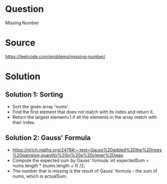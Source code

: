 # Question
Missing Number

# Source
https://leetcode.com/problems/missing-number/

# Solution
 ## Solution 1: Sorting
  - Sort the given array 'nums'.
  - Find the first element that does not match with its index and return it.
  - Return the largest element+1 if all the elements in the array match with their index.

 ## Solution 2: Gauss' Formula
  - https://nrich.maths.org/2478#:~:text=Gauss%20added%20the%20rows%20pairwise,quantity%20in%20a%20clever%20way.
  - Compute the expected sum by Gauss' formula:  int expectedSum = nums.length * (nums.length + 1) /2;
  - The number that is missing is the result of Gauss' formula - the sum of nums, which is actualSum.
